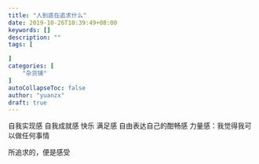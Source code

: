 ```yaml
---
title: "人到底在追求什么"
date: 2019-10-26T10:39:49+08:00
keywords: []
description: ""
tags: [

]
categories: [
    "杂货铺"
]
autoCollapseToc: false
author: "yuanzx"
draft: true
---
```


自我实现感
自我成就感
快乐
满足感
自由表达自己的酣畅感
力量感：我觉得我可以做任何事情

所追求的，便是感受